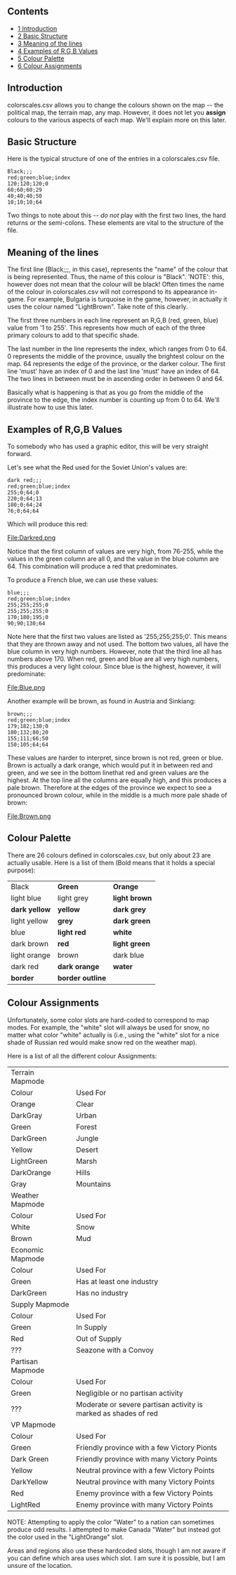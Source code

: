 ## Contents

-   [ 1 Introduction ](#Introduction)
-   [ 2 Basic Structure ](#Basic_Structure)
-   [ 3 Meaning of the lines ](#Meaning_of_the_lines)
-   [ 4 Examples of R,G,B Values ](#Examples_of_R.2CG.2CB_Values)
-   [ 5 Colour Palette ](#Colour_Palette)
-   [ 6 Colour Assignments ](#Colour_Assignments)

##  Introduction 

colorscales.csv allows you to change the colours shown on the map -- the
political map, the terrain map, any map. However, it does not let you
**assign** colours to the various aspects of each map. We'll explain
more on this later.

##  Basic Structure 

Here is the typical structure of one of the entries in a colorscales.csv
file.

    Black;;;
    red;green;blue;index
    120;120;120;0
    60;60;60;29
    40;40;40;50
    10;10;10;64

Two things to note about this -- *do not* play with the first two lines,
the hard returns or the semi-colons. These elements are vital to the
structure of the file.

##  Meaning of the lines 

The first line (Black;;;, in this case), represents the "name" of the
colour that is being represented. Thus, the name of this colour is
"Black". 'NOTE': this, however does not mean that the colour will be
black! Often times the name of the colour in colorscales.csv will not
correspond to its appearance in-game. For example, Bulgaria is turquoise
in the game, however, in actually it uses the colour named "LightBrown".
Take note of this clearly.

The first three numbers in each line represent an R,G,B (red, green,
blue) value from '1 to 255'. This represents how much of each of the
three primary colours to add to that specific shade.

The last number in the line represents the index, which ranges from 0 to
64. 0 represents the middle of the province, usually the brightest
colour on the map. 64 represents the edge of the province, or the darker
colour. The first line 'must' have an index of 0 and the last line
'must' have an index of 64. The two lines in between must be in
ascending order in between 0 and 64.

Basically what is happening is that as you go from the middle of the
province to the edge, the index number is counting up from 0 to 64.
We'll illustrate how to use this later.

##    Examples of R,G,B Values 

To somebody who has used a graphic editor, this will be very straight
forward.

Let's see what the Red used for the Soviet Union's values are:

    dark red;;;
    red;green;blue;index
    255;0;64;0
    220;0;64;13
    180;0;64;24
    76;0;64;64

Which will produce this red:

[File:Darkred.png](/wiki/index.php?title=Special:Upload&wpDestFile=Darkred.png "File:Darkred.png")

Notice that the first column of values are very high, from 76-255, while
the values in the green column are all 0, and the value in the blue
column are 64. This combination will produce a red that predominates.

To produce a French blue, we can use these values:

    blue;;;
    red;green;blue;index
    255;255;255;0
    255;255;255;0
    170;180;195;0
    90;90;130;64

Note here that the first two values are listed as '255;255;255;0'. This
means that they are thrown away and not used. The bottom two values, all
have the blue column in very high numbers. However, note that the third
line all has numbers above 170. When red, green and blue are all very
high numbers, this produces a very light colour. Since blue is the
highest, however, it will predominate:

[File:Blue.png](/wiki/index.php?title=Special:Upload&wpDestFile=Blue.png "File:Blue.png")

Another example will be brown, as found in Austria and Sinkiang:

    brown;;;
    red;green;blue;index
    179;182;130;0
    180;132;80;20
    155;111;66;50
    150;105;64;64

These values are harder to interpret, since brown is not red, green or
blue. Brown is actually a dark orange, which would put it in between red
and green, and we see in the bottom linethat red and green values are
the highest. At the top line all the columns are equally high, and this
produces a pale brown. Therefore at the edges of the province we expect
to see a pronounced brown colour, while in the middle is a much more
pale shade of brown:

[File:Brown.png](/wiki/index.php?title=Special:Upload&wpDestFile=Brown.png "File:Brown.png")

##  Colour Palette 

There are 26 colours defined in colorscales.csv, but only about 23 are
actually usable. Here is a list of them (Bold means that it holds a
special purpose):

|                 |                    |                 |
|-----------------|--------------------|-----------------|
| Black           | **Green**          | **Orange**      |
| light blue      | light grey         | **light brown** |
| **dark yellow** | **yellow**         | **dark grey**   |
| light yellow    | **grey**           | **dark green**  |
| blue            | **light red**      | **white**       |
| dark brown      | **red**            | **light green** |
| light orange    | brown              | dark blue       |
| dark red        | **dark orange**    | **water**       |
| **border**      | **border outline** |                 |

##  Colour Assignments 

Unfortunately, some color slots are hard-coded to correspond to map
modes. For example, the "white" slot will always be used for snow, no
matter what color "white" actually is (i.e., using the "white" slot for
a nice shade of Russian red would make snow red on the weather map).

Here is a list of all the different colour Assignments:

|                  |                                                                 |
|------------------|-----------------------------------------------------------------|
| Terrain Mapmode  |                                                                 |
| Colour           | Used For                                                        |
| Orange           | Clear                                                           |
| DarkGray         | Urban                                                           |
| Green            | Forest                                                          |
| DarkGreen        | Jungle                                                          |
| Yellow           | Desert                                                          |
| LightGreen       | Marsh                                                           |
| DarkOrange       | Hills                                                           |
| Gray             | Mountains                                                       |
| Weather Mapmode  |                                                                 |
| Colour           | Used For                                                        |
| White            | Snow                                                            |
| Brown            | Mud                                                             |
| Economic Mapmode |                                                                 |
| Colour           | Used For                                                        |
| Green            | Has at least one industry                                       |
| DarkGreen        | Has no industry                                                 |
| Supply Mapmode   |                                                                 |
| Colour           | Used For                                                        |
| Green            | In Supply                                                       |
| Red              | Out of Supply                                                   |
| ???              | Seazone with a Convoy                                           |
| Partisan Mapmode |                                                                 |
| Colour           | Used For                                                        |
| Green            | Negligible or no partisan activity                              |
| ???              | Moderate or severe partisan activity is marked as shades of red |
| VP Mapmode       |                                                                 |
| Colour           | Used For                                                        |
| Green            | Friendly province with a few Victory Pionts                     |
| Dark Green       | Friendly province with many Victory Points                      |
| Yellow           | Neutral province with a few Victory Points                      |
| DarkYellow       | Neutral province with many Victory Points                       |
| Red              | Enemy province with a few Victory Points                        |
| LightRed         | Enemy province with many Victory Points                         |

NOTE: Attempting to apply the color "Water" to a nation can sometimes
produce odd results. I attempted to make Canada "Water" but instead got
the color used in the "LightOrange" slot.

Areas and regions also use these hardcoded slots, though I am not aware
if you can define which area uses which slot. I am sure it is possible,
but I am unsure of the location.
